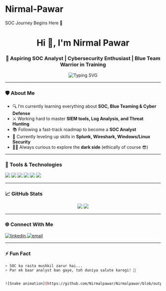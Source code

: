# Nirmal-Pawar
 SOC Journey Begins Here 🚀
<h1 align="center">Hi 👋, I'm Nirmal Pawar</h1>
<h3 align="center">🚀 Aspiring SOC Analyst | Cybersecurity Enthusiast | Blue Team Warrior in Training</h3>

<p align="center">
  <img src="https://readme-typing-svg.demolab.com?font=Fira+Code&pause=1000&color=00FF00&width=435&lines=Learning+SOC+Tools+and+Techniques...;Practicing+SIEM,+IDS,+Log+Analysis;Breaking+into+Cybersecurity+like+a+Pro!" alt="Typing SVG" />
</p>

---

### 🛡️ About Me

- 🔍 I’m currently learning everything about **SOC, Blue Teaming & Cyber Defense**
- ⚔️ Working hard to master **SIEM tools, Log Analysis, and Threat Hunting**
- 📚 Following a fast-track roadmap to become a **SOC Analyst**
- 🧠 Currently leveling up skills in **Splunk, Wireshark, Windows/Linux Security**
- 👨‍💻 Always curious to explore the **dark side** (ethically of course 😎)

---

### 🧰 Tools & Technologies

<p align="left">
  <img src="https://img.shields.io/badge/SIEM-Splunk-informational?style=flat&logo=splunk&color=00ff00" />
  <img src="https://img.shields.io/badge/Wireshark-Network%20Analysis-blue?style=flat&logo=wireshark&color=blue" />
  <img src="https://img.shields.io/badge/Linux-Terminal-green?style=flat&logo=linux" />
  <img src="https://img.shields.io/badge/Windows-Security-blue?style=flat&logo=windows" />
  <img src="https://img.shields.io/badge/Blue%20Team-Training-important?style=flat&logo=fortinet&color=cyan" />
  <img src="https://img.shields.io/badge/Nmap-Network%20Scanner-black?style=flat&logo=nmap" />
</p>

---

### 📈 GitHub Stats

<p align="center">
  <img src="https://github-readme-stats.vercel.app/api?username=Nirmalpawar&show_icons=true&theme=tokyonight&hide=prs&count_private=true" />
  <img src="https://github-readme-streak-stats.herokuapp.com/?user=Nirmalpawar&theme=tokyonight" />
</p>

---

### 🌐 Connect With Me

<p align="left">
  <a href="https://www.linkedin.com/in/nirmalpawar" target="blank">
    <img align="center" src="https://img.shields.io/badge/LinkedIn-blue?style=for-the-badge&logo=linkedin&logoColor=white" alt="linkedin" />
  </a>
  <a href="mailto:nirmalpawar@example.com">
    <img align="center" src="https://img.shields.io/badge/Email-DarkGreen?style=for-the-badge&logo=gmail&logoColor=white" alt="email" />
  </a>
</p>

---

### ⚡ Fun Fact

```bash
> SOC ka rasta mushkil zarur hai...
> Par ek baar analyst ban gaye, toh duniya salute karegi! 🫡


![Snake animation](https://github.com/Nirmalpawar/Nirmalpawar/blob/output/github-contribution-grid-snake.svg)


